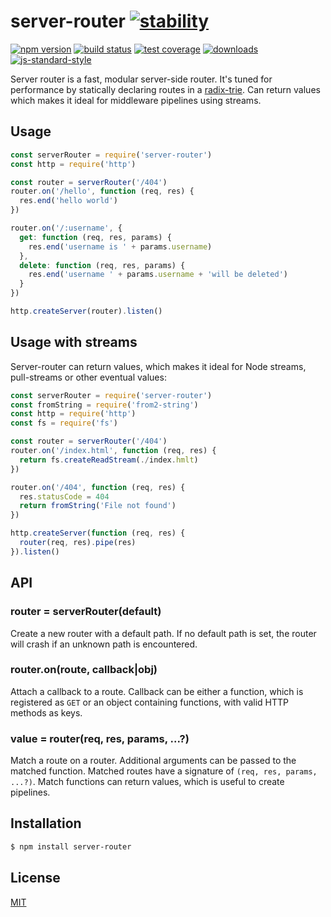 # server-router [![stability][0]][1]
[![npm version][2]][3] [![build status][4]][5] [![test coverage][6]][7]
[![downloads][8]][9] [![js-standard-style][10]][11]

Server router is a fast, modular server-side router. It's tuned for performance
by statically declaring routes in a [radix-trie][12]. Can return values which
makes it ideal for middleware pipelines using streams.

## Usage
```js
const serverRouter = require('server-router')
const http = require('http')

const router = serverRouter('/404')
router.on('/hello', function (req, res) {
  res.end('hello world')
})

router.on('/:username', {
  get: function (req, res, params) {
    res.end('username is ' + params.username)
  },
  delete: function (req, res, params) {
    res.end('username ' + params.username + 'will be deleted')
  }
})

http.createServer(router).listen()
```

## Usage with streams
Server-router can return values, which makes it ideal for Node streams,
pull-streams or other eventual values:
```js
const serverRouter = require('server-router')
const fromString = require('from2-string')
const http = require('http')
const fs = require('fs')

const router = serverRouter('/404')
router.on('/index.html', function (req, res) {
  return fs.createReadStream(./index.hmlt)
})

router.on('/404', function (req, res) {
  res.statusCode = 404
  return fromString('File not found')
})

http.createServer(function (req, res) {
  router(req, res).pipe(res)
}).listen()
```

## API
### router = serverRouter(default)
Create a new router with a default path. If no default path is set, the router
will crash if an unknown path is encountered.

### router.on(route, callback|obj)
Attach a callback to a route. Callback can be either a function, which is
registered as `GET` or an object containing functions, with valid HTTP methods
as keys.

### value = router(req, res, params, ...?)
Match a route on a router. Additional arguments can be passed to the matched
function. Matched routes have a signature of `(req, res, params, ...?)`. Match
functions can return values, which is useful to create pipelines.

## Installation
```sh
$ npm install server-router
```

## License
[MIT](https://tldrlegal.com/license/mit-license)

[0]: https://img.shields.io/badge/stability-experimental-orange.svg?style=flat-square
[1]: https://nodejs.org/api/documentation.html#documentation_stability_index
[2]: https://img.shields.io/npm/v/server-router.svg?style=flat-square
[3]: https://npmjs.org/package/server-router
[4]: https://img.shields.io/travis/yoshuawuyts/server-router/master.svg?style=flat-square
[5]: https://travis-ci.org/yoshuawuyts/server-router
[6]: https://img.shields.io/codecov/c/github/yoshuawuyts/server-router/master.svg?style=flat-square
[7]: https://codecov.io/github/yoshuawuyts/server-router
[8]: http://img.shields.io/npm/dm/server-router.svg?style=flat-square
[9]: https://npmjs.org/package/server-router
[10]: https://img.shields.io/badge/code%20style-standard-brightgreen.svg?style=flat-square
[11]: https://github.com/feross/standard
[12]: https://github.com/yoshuawuyts/wayfarer
